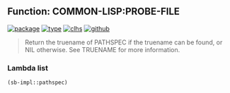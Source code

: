 ## Function: COMMON-LISP:PROBE-FILE
[![package](https://img.shields.io/badge/Package-COMMON--LISP-5f9ea0.svg?style=social&colorA=999999)](../) [![type](https://img.shields.io/badge/Type-Function-5f9ea0.svg?style=social&colorA=999999)](../#function) [![clhs](https://img.shields.io/badge/CLHS-PROBE--FILE-5f9ea0.svg?style=social&colorA=999999)](http://www.lispworks.com/documentation/HyperSpec/Body/f_probe_.htm) [![github](https://img.shields.io/badge/GitHub-View_the_source-5f9ea0.svg?style=social&colorA=999999&logo=github)](https://github.com/sbcl/sbcl/blob/master/src/code/filesys.lisp/) 

> Return the truename of PATHSPEC if the truename can be found,
> or NIL otherwise.  See TRUENAME for more information.

### Lambda list
```cl
(sb-impl::pathspec)
```
